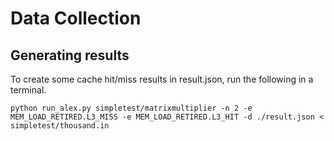 # Data Collection

## Generating results

To create some cache hit/miss results in result.json, run the following in a
terminal.

```
python run_alex.py simpletest/matrixmultiplier -n 2 -e MEM_LOAD_RETIRED.L3_MISS -e MEM_LOAD_RETIRED.L3_HIT -d ./result.json < simpletest/thousand.in
```
